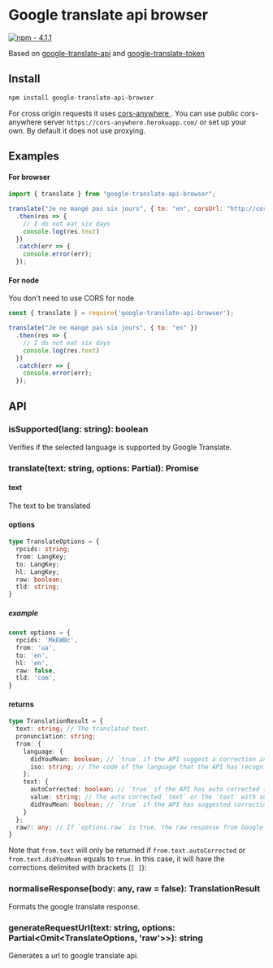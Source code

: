 # Google translate api browser

[![npm - 4.1.1](https://img.shields.io/badge/npm-4.1.1-2ea44f?logo=npm&logoColor=%23CB3837)](https://www.npmjs.com/package/google-translate-api-browser)

Based on [google-translate-api](https://github.com/matheuss/google-translate-api) and [google-translate-token](https://github.com/matheuss/google-translate-token)

## Install

```bash
npm install google-translate-api-browser
```

For cross origin requests it uses [cors-anywhere
](https://github.com/Rob--W/cors-anywhere). You can use public cors-anywhere server `https://cors-anywhere.herokuapp.com/` or set up your own. By default it does not use proxying.

## Examples

#### For browser

```javascript
import { translate } from "google-translate-api-browser";

translate("Je ne mangé pas six jours", { to: "en", corsUrl: "http://cors-anywhere.herokuapp.com/" })
  .then(res => {
    // I do not eat six days
    console.log(res.text)
  })
  .catch(err => {
    console.error(err);
  });
```

#### For node

You don't need to use CORS for node

```javascript
const { translate } = require('google-translate-api-browser');

translate("Je ne mangé pas six jours", { to: "en" })
  .then(res => {
    // I do not eat six days
    console.log(res.text)
  })
  .catch(err => {
    console.error(err);
  });
```

## API

### isSupported(lang: string): boolean
Verifies if the selected language is supported by Google Translate.

### translate(text: string, options: Partial<TranslateOptions>): Promise<TranslationResult>

#### text
The text to be translated

#### options
```typescript
type TranslateOptions = {
  rpcids: string;
  from: LangKey;
  to: LangKey;
  hl: LangKey;
  raw: boolean;
  tld: string;
}
```
##### example
```typescript
const options = {
  rpcids: 'MkEWBc',
  from: 'ua',
  to: 'en',
  hl: 'en',
  raw: false,
  tld: 'com',
}
```
#### returns
```typescript
type TranslationResult = {
  text: string; // The translated text.
  pronunciation: string;
  from: {
    language: {
      didYouMean: boolean; // `true` if the API suggest a correction in the source language
      iso: string; // The code of the language that the API has recognized in the `text`
    };
    text: {
      autoCorrected: boolean; // `true` if the API has auto corrected the `text`
      value: string; // The auto corrected `text` or the `text` with suggested corrections
      didYouMean: boolean; // `true` if the API has suggested corrections to the `text`
    }
  };
  raw?: any; // If `options.raw` is true, the raw response from Google Translate servers
}
```

Note that `from.text` will only be returned if `from.text.autoCorrected` or `from.text.didYouMean` equals to `true`. In this case, it will have the corrections delimited with brackets (`[ ]`):


### normaliseResponse(body: any, raw = false): TranslationResult
Formats the google translate response.

### generateRequestUrl(text: string, options: Partial<Omit<TranslateOptions, 'raw'>>): string
Generates a url to google translate api.
